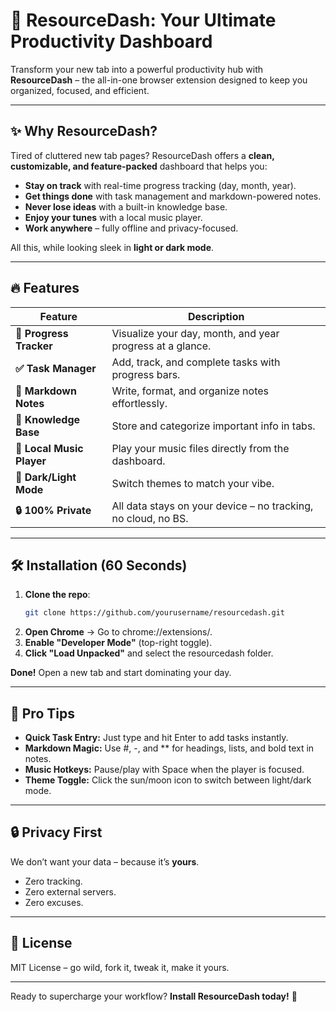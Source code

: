 # 🚀 ResourceDash: Your Ultimate Productivity Dashboard  

Transform your new tab into a powerful productivity hub with **ResourceDash** – the all-in-one browser extension designed to keep you organized, focused, and efficient.  

---

## ✨ Why ResourceDash?  

Tired of cluttered new tab pages? ResourceDash offers a **clean, customizable, and feature-packed** dashboard that helps you:  
- **Stay on track** with real-time progress tracking (day, month, year).  
- **Get things done** with task management and markdown-powered notes.  
- **Never lose ideas** with a built-in knowledge base.  
- **Enjoy your tunes** with a local music player.  
- **Work anywhere** – fully offline and privacy-focused.  

All this, while looking sleek in **light or dark mode**.  

---

## 🔥 Features  

| Feature          | Description                                                                 |
|------------------|-----------------------------------------------------------------------------|
| **📅 Progress Tracker** | Visualize your day, month, and year progress at a glance.                  |
| **✅ Task Manager**    | Add, track, and complete tasks with progress bars.                         |
| **📝 Markdown Notes**  | Write, format, and organize notes effortlessly.                            |
| **🧠 Knowledge Base**  | Store and categorize important info in tabs.                               |
| **🎵 Local Music Player** | Play your music files directly from the dashboard.                        |
| **🌙 Dark/Light Mode**  | Switch themes to match your vibe.                                          |
| **🔒 100% Private**    | All data stays on your device – no tracking, no cloud, no BS.              |

---

## 🛠️ Installation (60 Seconds)  

1. **Clone the repo**:  
   ```bash
   git clone https://github.com/yourusername/resourcedash.git
2. **Open Chrome** → Go to chrome://extensions/.
3. **Enable "Developer Mode"** (top-right toggle).
4. **Click "Load Unpacked"** and select the resourcedash folder.

**Done!** Open a new tab and start dominating your day.

---

## 🎯 Pro Tips
- **Quick Task Entry:** Just type and hit Enter to add tasks instantly.
- **Markdown Magic:** Use #, -, and ** for headings, lists, and bold text in notes.
- **Music Hotkeys:** Pause/play with Space when the player is focused.
- **Theme Toggle:** Click the sun/moon icon to switch between light/dark mode.

---

## 🔒 Privacy First
We don’t want your data – because it’s **yours**.
- Zero tracking.
- Zero external servers.
- Zero excuses.

---

## 📜 License
MIT License – go wild, fork it, tweak it, make it yours.

---

Ready to supercharge your workflow? **Install ResourceDash today!** 🚀